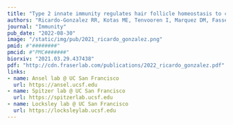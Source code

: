 ```yaml
---
title: "Type 2 innate immunity regulates hair follicle homeostasis to control Demodex pathosymbionts"
authors: "Ricardo-Gonzalez RR, Kotas ME, Tenvooren I, Marquez DM, Fassett MS, Lee J, Daniel SG, Bittinger K, **Díaz RE, Fraser JS**, Ansel KM, Spitzer MH, Liang HE, and Locksley RM."
journal: "Immunity"
pub_date: "2022-08-30"
image: "/static/img/pub/2021_ricardo_gonzalez.png"
pmid: #"########"
pmcid: #"PMC#######"
biorxiv: "2021.03.29.437438"
pdf: "http://cdn.fraserlab.com/publications/2022_ricardo_gonzalez.pdf"
links:
- name: Ansel lab @ UC San Francisco
  url: https://ansel.ucsf.edu
- name: Spitzer lab @ UC San Francisco
  url: https://spitzerlab.ucsf.edu
- name: Locksley lab @ UC San Francisco
  url: https://locksleylab.ucsf.edu
---
```

